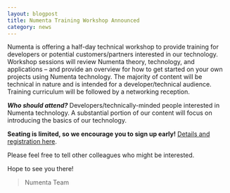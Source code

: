 ```yaml
---
layout: blogpost
title: Numenta Training Workshop Announced
category: news
---
```


Numenta is offering a half-day technical workshop to provide training for developers or potential customers/partners interested in our technology. Workshop sessions will review Numenta theory, technology, and applications – and provide an overview for how to get started on your own projects using Numenta technology. The majority of content will be technical in nature and is intended for a developer/technical audience. Training curriculum will be followed by a networking reception.

**_Who should attend?_** Developers/technically-minded people interested in Numenta technology. A substantial portion of our content will focus on introducing the basics of our technology.

**Seating is limited, so we encourage you to sign up early!** [Details and registration here](https://www.eventbrite.com/e/numenta-training-workshop-registration-12898835765).

Please feel free to tell other colleagues who might be interested.

Hope to see you there!

> Numenta Team
